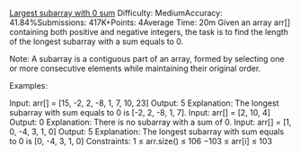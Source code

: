 [Largest subarray with 0 sum](https://www.geeksforgeeks.org/problems/largest-subarray-with-0-sum/1?sortBy=submissions&category%5B%5D=Hash&page=1&difficulty%5B%5D=0)
Difficulty: MediumAccuracy: 41.84%Submissions: 417K+Points: 4Average Time: 20m
Given an array arr[] containing both positive and negative integers, the task is to find the length of the longest subarray with a sum equals to 0.

Note: A subarray is a contiguous part of an array, formed by selecting one or more consecutive elements while maintaining their original order.

Examples:

Input: arr[] = [15, -2, 2, -8, 1, 7, 10, 23]
Output: 5
Explanation: The longest subarray with sum equals to 0 is [-2, 2, -8, 1, 7].
Input: arr[] = [2, 10, 4]
Output: 0
Explanation: There is no subarray with a sum of 0.
Input: arr[] = [1, 0, -4, 3, 1, 0]
Output: 5
Explanation: The longest subarray with sum equals to 0 is [0, -4, 3, 1, 0]
Constraints:
1 ≤ arr.size() ≤ 106
−103 ≤ arr[i] ≤ 103

